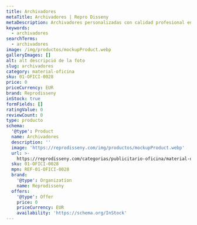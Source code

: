 ```yaml
---
title: Archivadores
metaTitle: Archivadores | Repro Disseny
metaDescription: Archivadores personalizadas con calidad profesional en Cataluña.
keywords:
  - archivadores
searchTerms:
  - archivadores
image: /img/productos/mockupProduct.webp
galleryImages: []
alt: alt descripció de la foto
slug: archivadores
category: material-oficina
sku: 01-OFICI-0028
price: 0
priceCurrency: EUR
brand: Reprodisseny
inStock: true
formFields: []
ratingValue: 0
reviewCount: 0
type: producto
schema:
  '@type': Product
  name: Archivadores
  description: ''
  image: 'https://reprodisseny.com/img/productos/mockupProduct.webp'
  url: >-
    https://reprodisseny.com/categorias/publicitario-oficina/material-oficina/archivadores
  sku: 01-OFICI-0028
  mpn: REF-01-OFICI-0028
  brand:
    '@type': Organization
    name: Reprodisseny
  offers:
    '@type': Offer
    price: 0
    priceCurrency: EUR
    availability: 'https://schema.org/InStock'
---
```


